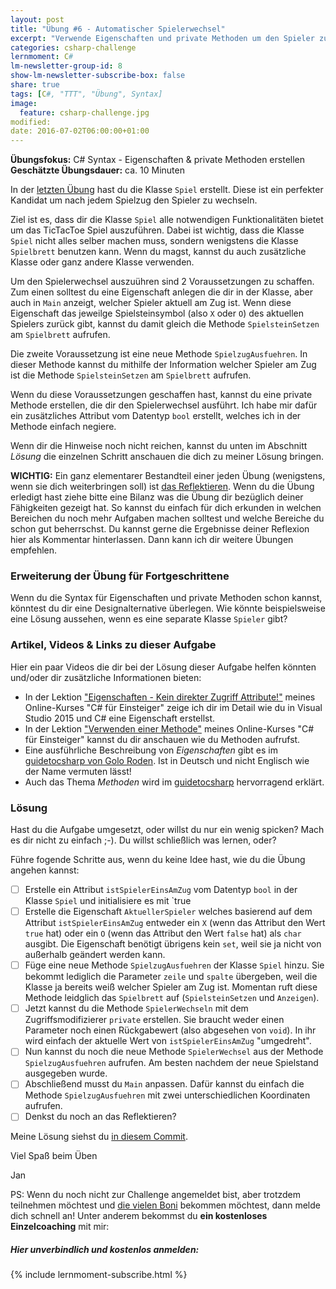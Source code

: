```yaml
---
layout: post
title: "Übung #6 - Automatischer Spielerwechsel"
excerpt: "Verwende Eigenschaften und private Methoden um den Spieler zu wechseln."
categories: csharp-challenge
lernmoment: C#
lm-newsletter-group-id: 8
show-lm-newsletter-subscribe-box: false
share: true
tags: [C#, "TTT", "Übung", Syntax]
image:
  feature: csharp-challenge.jpg
modified:
date: 2016-07-02T06:00:00+01:00
---
```


**Übungsfokus:** C# Syntax - Eigenschaften & private Methoden erstellen
**Geschätzte Übungsdauer:** ca. 10 Minuten

In der [letzten Übung](/csharp-challenge/uebung-5-neustart/) hast du die Klasse `Spiel` erstellt. Diese ist ein perfekter Kandidat um nach jedem Spielzug den Spieler zu wechseln.

Ziel ist es, dass dir die Klasse `Spiel` alle notwendigen Funktionalitäten bietet um das TicTacToe Spiel auszuführen. Dabei ist wichtig, dass die Klasse `Spiel` nicht alles selber machen muss, sondern wenigstens die Klasse `Spielbrett` benutzen kann. Wenn du magst, kannst du auch zusätzliche Klasse oder ganz andere Klasse verwenden.

Um den Spielerwechsel auszuühren sind 2 Voraussetzungen zu schaffen. Zum einen solltest du eine Eigenschaft anlegen die dir in der Klasse, aber auch in `Main` anzeigt, welcher Spieler aktuell am Zug ist. Wenn diese Eigenschaft das jeweilge Spielsteinsymbol (also `X` oder `O`) des aktuellen Spielers zurück gibt, kannst du damit gleich die Methode `SpielsteinSetzen` am `Spielbrett` aufrufen.

Die zweite Voraussetzung ist eine neue Methode `SpielzugAusfuehren`. In dieser Methode kannst du mithilfe der Information welcher Spieler am Zug ist die Methode `SpielsteinSetzen` am `Spielbrett` aufrufen.

Wenn du diese Voraussetzungen geschaffen hast, kannst du eine private Methode erstellen, die dir den Spielerwechsel ausführt. Ich habe mir dafür ein zusätzliches Attribut vom Datentyp `bool` erstellt, welches ich in der Methode einfach negiere.

Wenn dir die Hinweise noch nicht reichen, kannst du unten im Abschnitt *Lösung* die einzelnen Schritt anschauen die dich zu meiner Lösung bringen.

**WICHTIG:** Ein ganz elementarer Bestandteil einer jeden Übung (wenigstens, wenn sie dich weiterbringen soll) ist [das Reflektieren](http://clean-code-developer.de/die-grade/roter-grad/#Taeglich_reflektieren). Wenn du die Übung erledigt hast ziehe bitte eine Bilanz was die Übung dir bezüglich deiner Fähigkeiten gezeigt hat. So kannst du einfach für dich erkunden in welchen Bereichen du noch mehr Aufgaben machen solltest und welche Bereiche du schon gut beherrschst. Du kannst gerne die Ergebnisse deiner Reflexion hier als Kommentar hinterlassen. Dann kann ich dir weitere Übungen empfehlen.

### Erweiterung der Übung für Fortgeschrittene

Wenn du die Syntax für Eigenschaften und private Methoden schon kannst, könntest du dir eine Designalternative überlegen. Wie könnte beispielsweise eine Lösung aussehen, wenn es eine separate Klasse `Spieler` gibt?

### Artikel, Videos & Links zu dieser Aufgabe

Hier ein paar Videos die dir bei der Lösung dieser Aufgabe helfen könnten und/oder dir zusätzliche Informationen bieten:

 - In der Lektion ["Eigenschaften - Kein direkter Zugriff Attribute!"](https://www.udemy.com/einstieg-in-csharp-software-programmieren-wie-ein-profi/learn/v4/t/lecture/4365274) meines Online-Kurses "C# für Einsteiger" zeige ich dir im Detail wie du in Visual Studio 2015 und C# eine Eigenschaft erstellst.
 - In der Lektion ["Verwenden einer Methode"](https://www.udemy.com/einstieg-in-csharp-software-programmieren-wie-ein-profi/learn/v4/t/lecture/4179080) meines Online-Kurses "C# für Einsteiger" kannst du dir anschauen wie du Methoden aufrufst.
 - Eine ausführliche Beschreibung von *Eigenschaften* gibt es im [guidetocsharp von Golo Roden](http://www.guidetocsharp.de/Classes.aspx#Properties). Ist in Deutsch und nicht Englisch wie der Name vermuten lässt!
 - Auch das Thema *Methoden* wird im [guidetocsharp](http://www.guidetocsharp.de/Classes.aspx#Methods) hervorragend erklärt.

### Lösung

Hast du die Aufgabe umgesetzt, oder willst du nur ein wenig spicken? Mach es dir nicht zu einfach ;-). Du willst schließlich was lernen, oder?

Führe fogende Schritte aus, wenn du keine Idee hast, wie du die Übung angehen kannst:

  - [  ] Erstelle ein Attribut `istSpielerEinsAmZug` vom Datentyp `bool` in der Klasse `Spiel` und initialisiere es mit `true
  - [  ] Erstelle die Eigenschaft `AktuellerSpieler` welches basierend auf dem Attribut `istSpielerEinsAmZug` entweder ein `X` (wenn das Attribut den Wert `true` hat) oder ein `O` (wenn das Attribut den Wert `false` hat) als `char` ausgibt. Die Eigenschaft benötigt übrigens kein `set`, weil sie ja nicht von außerhalb geändert werden kann.
  - [  ] Füge eine neue Methode `SpielzugAusfuehren` der Klasse `Spiel` hinzu. Sie bekommt lediglich die Parameter `zeile` und `spalte` übergeben, weil die Klasse ja bereits weiß welcher Spieler am Zug ist. Momentan ruft diese Methode leidglich das `Spielbrett` auf (`SpielsteinSetzen` und `Anzeigen`).
  - [  ] Jetzt kannst du die Methode `SpielerWechseln` mit dem Zugriffsmodifizierer `private` erstellen. Sie braucht weder einen Parameter noch einen Rückgabewert (also abgesehen von `void`). In ihr wird einfach der aktuelle Wert von `istSpielerEinsAmZug` "umgedreht".
  - [  ] Nun kannst du noch die neue Methode `SpielerWechsel` aus der Methode `SpielzugAusfuehren` aufrufen. Am besten nachdem der neue Spielstand ausgegeben wurde.
  - [  ] Abschließend musst du `Main` anpassen. Dafür kannst du einfach die Methode `SpielzugAusfuehren` mit zwei unterschiedlichen Koordinaten aufrufen.
  - [  ] Denkst du noch an das Reflektieren? 

Meine Lösung siehst du [in diesem Commit](https://github.com/LernMoment/ttt-challenge/commit/8f254139d64c33c9b2fe999281e7034c729fecbd). 

Viel Spaß beim Üben

Jan

PS: Wenn du noch nicht zur Challenge angemeldet bist, aber trotzdem teilnehmen möchtest und [die vielen Boni](/csharp-challenge/deine-vorteile-bei-anmeldung/) bekommen möchtest, dann melde dich schnell an! Unter anderem bekommst du **ein kostenloses Einzelcoaching** mit mir:

<div class="subscribe-notice">
  <h5>Hier unverbindlich und kostenlos anmelden:</h5>
    {% include lernmoment-subscribe.html %}
</div>
